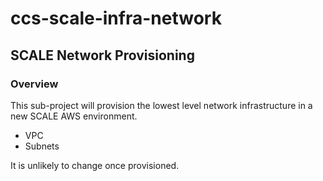 # ccs-scale-infra-network

## SCALE Network Provisioning

### Overview
This sub-project will provision the lowest level network infrastructure in a new SCALE AWS environment. 

- VPC
- Subnets

It is unlikely to change once provisioned.


